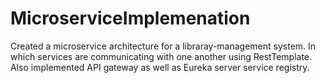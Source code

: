 # MicroserviceImplemenation
Created a microservice architecture for a libraray-management system. In which services are communicating with one another using RestTemplate. Also implemented API gateway as well as Eureka server service registry.
